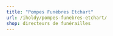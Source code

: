 ```yaml
---
title: "Pompes Funèbres Etchart"
url: /iholdy/pompes-funebres-etchart/
shop: directeurs de funérailles
---
```

